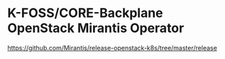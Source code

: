 # K-FOSS/CORE-Backplane OpenStack Mirantis Operator

https://github.com/Mirantis/release-openstack-k8s/tree/master/release